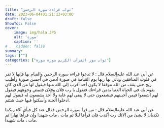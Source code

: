 ```yaml
---
title: "ثواب قراءة سورة الرحمن"
date: 2023-06-04T01:21:13+03:00
draft: false
ShowToc: False
cover:
    image: img/hala.JPG
    alt: 'صورة'
    caption: ''
#    hidden: false
summary: 
tags: [""]
categories: ["ثواب سور القرآن الكريم سورة سورة"]
---
```

عن أبي عبد الله عليه‌السلام
قال : لا تدعوا قراءة سورة الرحمن والقيام بها فإنها لا تقر في قلوب المنافقين
ويأتي بها ربها يوم القيامة في صورة آدمي في أحسن صورة وأطيب ريح
حتى يقف من الله موقفا لا يكون أحد أقرب إلى الله منها فيقول لها من
الذي كان يقوم بك في الحياة الدنيا يدمن قراءتك فتقول يا رب فلان وفلان
فتبيض وجوههم فيقول لهم اشفعوا فيمن أحببتهم فيشفعون حتى لا يبقى لهم
غاية ولا أحد يشفعون له فيقول لهم ادخلوا الجنة وأسكنوا فيها حيث شئتم.

عن أبي عبد الله عليه‌السلام
قال : من قرأ سورة الرحمن فقال عند كل فبأي آلاء ربكما تكذبان
لا بشئ من آلائك رب أكذب فان قرأها ليلا ثم مات ، مات شهيدا 
وإن قرأها نهارا ثم مات ، مات شهيدا.

